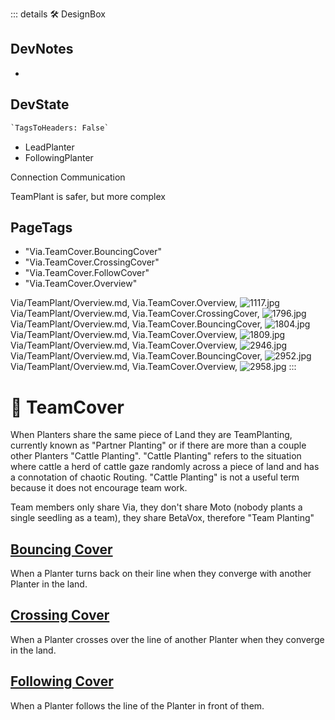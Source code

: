 ::: details 🛠 <dev>DesignBox</dev>

## DevNotes

-

## DevState

```py
`TagsToHeaders: False`
```

- LeadPlanter
- FollowingPlanter

Connection Communication

TeamPlant is safer, but more complex
<h2>PageTags</h2>

- "Via.TeamCover.BouncingCover"
- "Via.TeamCover.CrossingCover"
- "Via.TeamCover.FollowCover"
- "Via.TeamCover.Overview"

Via/TeamPlant/Overview.md, <dev>Via.TeamCover.Overview</dev>, ![1117.jpg](/PaperPhoto/1117.jpg)
Via/TeamPlant/Overview.md, <dev>Via.TeamCover.CrossingCover</dev>, ![1796.jpg](/PaperPhoto/1796.jpg)
Via/TeamPlant/Overview.md, <dev>Via.TeamCover.BouncingCover</dev>, ![1804.jpg](/PaperPhoto/1804.jpg)
Via/TeamPlant/Overview.md, <dev>Via.TeamCover.Overview</dev>, ![1809.jpg](/PaperPhoto/1809.jpg)
Via/TeamPlant/Overview.md, <dev>Via.TeamCover.Overview</dev>, ![2946.jpg](/PaperPhoto/2946.jpg)
Via/TeamPlant/Overview.md, <dev>Via.TeamCover.BouncingCover</dev>, ![2952.jpg](/PaperPhoto/2952.jpg)
Via/TeamPlant/Overview.md, <dev>Via.TeamCover.Overview</dev>, ![2958.jpg](/PaperPhoto/2958.jpg)
:::

# 🔻 <via>TeamCover</via>

When Planters share the same piece of Land they are TeamPlanting, currently known as "Partner Planting" or if there are more than a couple other Planters "Cattle Planting". "Cattle Planting" refers to the situation where cattle a herd of cattle gaze randomly across a piece of land and has a connotation of chaotic Routing. "Cattle Planting" is not a useful term because it does not encourage team work.

Team members only share Via, they don't share Moto (nobody plants a single seedling as a team), they share BetaVox, therefore "Team Planting"

## [Bouncing Cover](/reference/Via/TeamPlant/BouncingCover)

When a Planter turns back on their line when they converge with another Planter in the land.

## [Crossing Cover](/reference/Via/TeamPlant/CrossingCover)

When a Planter crosses over the line of another Planter when they converge in the land.

## [Following Cover](/reference/Via/TeamPlant/FollowingCover)

When a Planter follows the line of the Planter in front of them.
